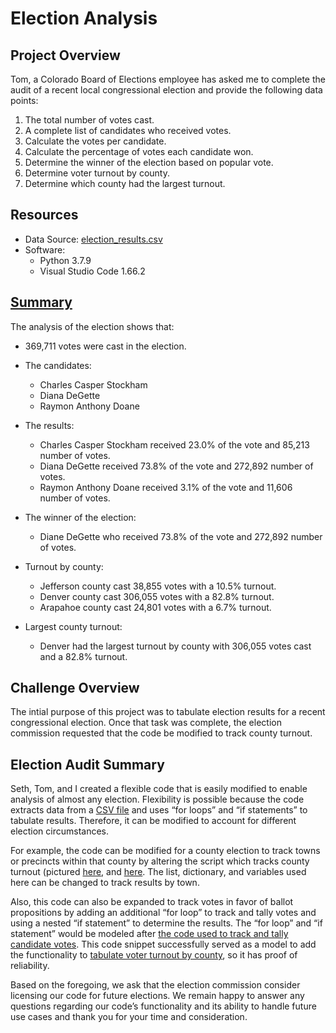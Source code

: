 # Election Analysis

## Project Overview
Tom, a Colorado Board of Elections employee has asked me to complete the audit of a recent local congressional election and provide the following data points:

  1. The total number of votes cast.
  2. A complete list of candidates who received votes.
  3. Calculate the votes per candidate.
  4. Calculate the percentage of votes each candidate won.
  5. Determine the winner of the election based on popular vote.
  6. Determine voter turnout by county.
  7. Determine which county had the largest turnout.

## Resources
* Data Source: [election_results.csv](https://github.com/laurlen2112/election_analysis/blob/main/resources/election_results.csv)
* Software: 
  * Python 3.7.9
  * Visual Studio Code 1.66.2

## [Summary](https://github.com/laurlen2112/election_analysis/blob/main/resources/Election%20Results%20Print%20to%20txt.png) 
The analysis of the election shows that:

* 369,711 votes were cast in the election.

* The candidates:
  * Charles Casper Stockham
  * Diana DeGette
  * Raymon Anthony Doane
  
* The results:
  * Charles Casper Stockham received 23.0% of the vote and 85,213 number of votes.
  * Diana DeGette received 73.8% of the vote and 272,892 number of votes.
  * Raymon Anthony Doane received 3.1% of the vote and 11,606 number of votes.
  
* The winner of the election:
  * Diane DeGette who received 73.8% of the vote and 272,892 number of votes.
  
* Turnout by county:
  * Jefferson county cast 38,855 votes with a 10.5% turnout.
  * Denver county cast 306,055 votes with a 82.8% turnout.
  * Arapahoe county cast 24,801 votes with a 6.7% turnout.
 
* Largest county turnout:
  * Denver had the largest turnout by county with 306,055 votes cast and a 82.8% turnout.
  
## Challenge Overview
The intial purpose of this project was to tabulate election results for a recent congressional election.  Once that task was complete, the election  
commission requested that the code be modified to track county turnout.

## Election Audit Summary  
Seth, Tom, and I created a flexible code that is easily modified to enable analysis of almost any election.  Flexibility is possible because the code extracts data from a [CSV file](https://github.com/laurlen2112/election_analysis/blob/main/resources/import%20csv.png) and uses “for loops” and “if statements” to tabulate results.  Therefore, it can be modified to account for different election circumstances.  

For example, the code can be modified for a county election to track towns or precincts within that county by altering the script which tracks county turnout (pictured [here](https://github.com/laurlen2112/election_analysis/blob/main/resources/step%201%20creat%20county%20list%20and%20dict.png), and [here](https://github.com/laurlen2112/election_analysis/blob/main/resources/step%202%20declare%20variables%20to%20track%20county%20turnout.png).  The list, dictionary, and variables used here can be changed to track results by town.

Also, this code can also be expanded to track votes in favor of ballot propositions by adding an additional “for loop” to track and tally votes and using a nested “if statement” to determine the results.  The “for loop” and “if statement” would be modeled after [the code used to track and tally candidate votes](https://github.com/laurlen2112/election_analysis/blob/main/resources/candidate%20for%20and%20if%20statements.png).  This code snippet successfully served as a model to add the functionality to [tabulate voter turnout by county](https://github.com/laurlen2112/election_analysis/blob/main/resources/County%20Code%20Modeled%20after%20Candidate%20Code.png), so it has proof of reliability.

Based on the foregoing, we ask that the election commission consider licensing our code for future elections.  We remain happy to answer any questions regarding our code’s functionality and its ability to handle future use cases and thank you for your time and consideration.
